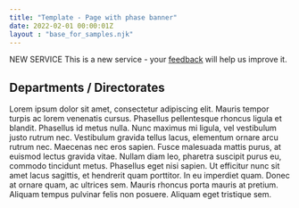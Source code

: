 ```yaml
---
title: "Template - Page with phase banner"
date: 2022-02-01 00:00:01Z
layout : "base_for_samples.njk"
---
```

<!--beforeMain-->
<section class="govcy-container" id="beforeMainContainer">
    <div class="govcy-phase-banner">
        <span class="govcy-tag">NEW SERVICE</span>
        <span class="govcy-ml-2">This is a new service - your <a href="#">feedback</a> will help us improve it.</span>
    </div>
</section>
 <!--main-->
<main class="govcy-container" id="mainContainer">
    <div class="govcy-row">
        <article class="govcy-col-8">
            <h1>Departments / Directorates</h1>
            <p>Lorem ipsum dolor sit amet, consectetur adipiscing elit. Mauris tempor turpis ac lorem venenatis cursus. Phasellus pellentesque rhoncus ligula et blandit. Phasellus id metus nulla. Nunc maximus mi ligula, vel vestibulum justo rutrum nec. Vestibulum gravida tellus lacus, elementum ornare arcu rutrum nec. Maecenas nec eros sapien. Fusce malesuada mattis purus, at euismod lectus gravida vitae. Nullam diam leo, pharetra suscipit purus eu, commodo tincidunt metus. Phasellus eget nisi sapien. Ut efficitur nunc sit amet lacus sagittis, et hendrerit quam porttitor. In eu imperdiet quam. Donec at ornare quam, ac ultrices sem. Mauris rhoncus porta mauris at pretium. Aliquam tempus pulvinar felis non posuere. Aliquam eget tristique sem.</p>
        </article>
    </div>
</main>
